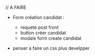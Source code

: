 // A FAIRE

-  Form création candidat :

   -  requete post front
   -  button créer candidat
   -  modale form create candidat

-  penser a faire un css plus develpper
